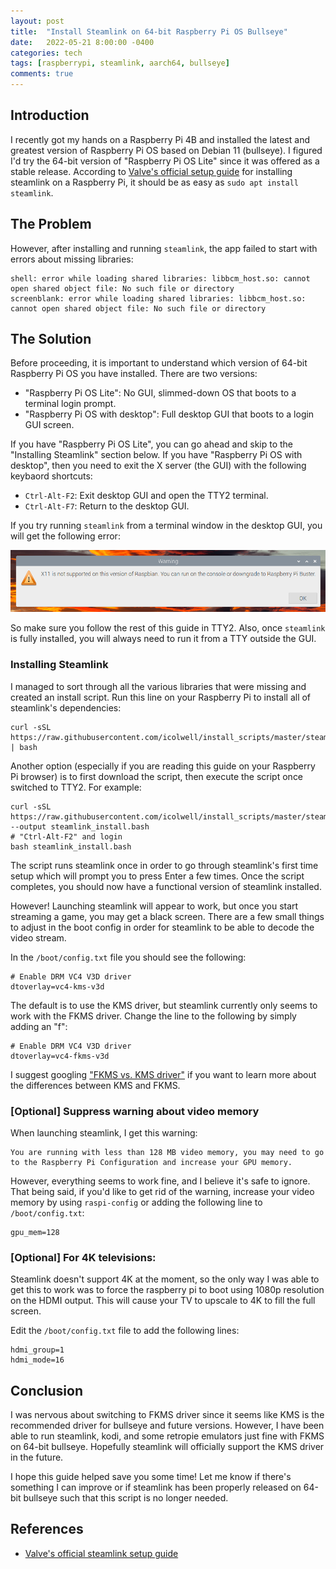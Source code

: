 ```yaml
---
layout: post
title:  "Install Steamlink on 64-bit Raspberry Pi OS Bullseye"
date:   2022-05-21 8:00:00 -0400
categories: tech
tags: [raspberrypi, steamlink, aarch64, bullseye]
comments: true
---
```


## Introduction

I recently got my hands on a Raspberry Pi 4B and installed the latest and greatest version of Raspberry Pi OS based on Debian 11 (bullseye).
I figured I'd try the 64-bit version of "Raspberry Pi OS Lite" since it was offered as a stable release.
According to [Valve's official setup guide](https://help.steampowered.com/en/faqs/view/6424-467A-31D9-C6CB)
for installing steamlink on a Raspberry Pi, it should be as easy as `sudo apt install steamlink`.

## The Problem

However, after installing and running `steamlink`, the app failed to start with errors about missing libraries:

```
shell: error while loading shared libraries: libbcm_host.so: cannot open shared object file: No such file or directory
screenblank: error while loading shared libraries: libbcm_host.so: cannot open shared object file: No such file or directory
```

## The Solution

Before proceeding, it is important to understand which version of 64-bit Raspberry Pi OS you have installed.
There are two versions:
- "Raspberry Pi OS Lite": No GUI, slimmed-down OS that boots to a terminal login prompt.
- "Raspberry Pi OS with desktop": Full desktop GUI that boots to a login GUI screen.

If you have "Raspberry Pi OS Lite", you can go ahead and skip to the "Installing Steamlink" section below.
If you have "Raspberry Pi OS with desktop", then you need to exit the X server (the GUI) with the following keybaord shortcuts:

- `Ctrl-Alt-F2`: Exit desktop GUI and open the TTY2 terminal.
- `Ctrl-Alt-F7`: Return to the desktop GUI.

If you try running `steamlink` from a terminal window in the desktop GUI, you will get the following error:

![Steamlink X11 Error](steamlink_x11_error.png)

So make sure you follow the rest of this guide in TTY2.
Also, once `steamlink` is fully installed, you will always need to run it from a TTY outside the GUI.

### Installing Steamlink

I managed to sort through all the various libraries that were missing and created an install script.
Run this line on your Raspberry Pi to install all of steamlink's dependencies:
```
curl -sSL https://raw.githubusercontent.com/icolwell/install_scripts/master/steamlink_install.bash | bash
```
Another option (especially if you are reading this guide on your Raspberry Pi browser) is to first download the script, then execute the script once switched to TTY2.
For example:
```
curl -sSL https://raw.githubusercontent.com/icolwell/install_scripts/master/steamlink_install.bash --output steamlink_install.bash
# "Ctrl-Alt-F2" and login
bash steamlink_install.bash
```

The script runs steamlink once in order to go through steamlink's first time setup which will prompt you to press Enter a few times.
Once the script completes, you should now have a functional version of steamlink installed.

However! Launching steamlink will appear to work, but once you start streaming a game, you may get a black screen.
There are a few small things to adjust in the boot config in order for steamlink to be able to decode the video stream.

In the `/boot/config.txt` file you should see the following:

```
# Enable DRM VC4 V3D driver
dtoverlay=vc4-kms-v3d
```
The default is to use the KMS driver, but steamlink currently only seems to work with the FKMS driver.
Change the line to the following by simply adding an "f":
```
# Enable DRM VC4 V3D driver
dtoverlay=vc4-fkms-v3d
```

I suggest googling ["FKMS vs. KMS driver"](https://www.google.com/search?q=FKMS+vs.+KMS+driver)
if you want to learn more about the differences between KMS and FKMS.

### [Optional] Suppress warning about video memory
When launching steamlink, I get this warning:
```
You are running with less than 128 MB video memory, you may need to go to the Raspberry Pi Configuration and increase your GPU memory.
```
However, everything seems to work fine, and I believe it's safe to ignore.
That being said, if you'd like to get rid of the warning, increase your video memory by using `raspi-config` or adding the following line to `/boot/config.txt`:
```
gpu_mem=128
```

### [Optional] For 4K televisions:
Steamlink doesn't support 4K at the moment, so the only way I was able to get this to work was to force the raspberry pi to boot using 1080p resolution on the HDMI output.
This will cause your TV to upscale to 4K to fill the full screen.

Edit the `/boot/config.txt` file to add the following lines:
```
hdmi_group=1
hdmi_mode=16
```

## Conclusion

I was nervous about switching to FKMS driver since it seems like KMS is the recommended driver for bullseye and future versions.
However, I have been able to run steamlink, kodi, and some retropie emulators just fine with FKMS on 64-bit bullseye.
Hopefully steamlink will officially support the KMS driver in the future.

I hope this guide helped save you some time!
Let me know if there's something I can improve or if steamlink has been properly released on 64-bit bullseye such that this script is no longer needed.

## References

- [Valve's official steamlink setup guide](https://help.steampowered.com/en/faqs/view/6424-467A-31D9-C6CB)
